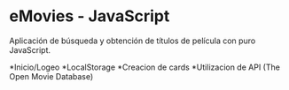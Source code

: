 # eMovies - JavaScript

Aplicación de búsqueda y obtención de títulos de película con puro JavaScript.

*Inicio/Logeo
*LocalStorage
*Creacion de cards
*Utilizacion de API (The Open Movie Database) 
